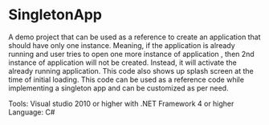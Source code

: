 # SingletonApp
A demo project that can be used as a reference to create an application that should have only one instance.
Meaning, if the application is already running and user tries to open one more instance of application , then 2nd instance of application will not be created.
Instead, it will activate the already running application.
This code also shows up splash screen at the time of initial loading.
This code can be used as a reference code while implementing a singleton app and can be customized as per need.

Tools: Visual studio 2010 or higher with .NET Framework 4 or higher
Language: C#
